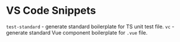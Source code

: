 # VS Code Snippets

`test-standard` - generate standard boilerplate for TS unit test file.
`vc` - generate standard Vue component boilerplate for `.vue` file.